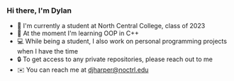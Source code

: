 ### Hi there, I'm Dylan

- 🏫 I'm currently a student at North Central College, class of 2023
- 📓 At the moment I'm learning OOP in C++
- 💻 While being a student, I also work on personal programming projects when I have the time
- 🔒 To get access to any private repositories, please reach out to me
- ✉️ You can reach me at djharper@noctrl.edu
